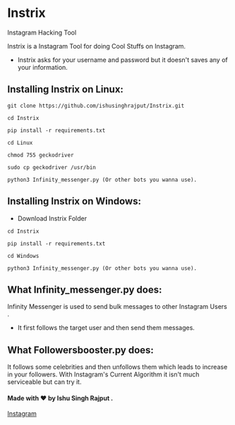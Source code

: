 # Instrix
Instagram Hacking Tool

Instrix is a Instagram Tool for doing Cool Stuffs on Instagram.
- Instrix asks for your username and password but it doesn't saves any of your information.

## Installing Instrix on Linux:

```
git clone https://github.com/ishusinghrajput/Instrix.git
```
```
cd Instrix
```
```
pip install -r requirements.txt
```
```
cd Linux
```
```
chmod 755 geckodriver
```
```
sudo cp geckodriver /usr/bin
```
```
python3 Infinity_messenger.py (Or other bots you wanna use).
```

## Installing Instrix on Windows:

- Download Instrix Folder
```
cd Instrix
```
```
pip install -r requirements.txt
```
```
cd Windows
```
```
python3 Infinity_messenger.py (Or other bots you wanna use).
```

## What Infinity_messenger.py does:
Infinity Messenger is used to send bulk messages to 
other Instagram Users .
- It first follows the target user and then send them messages.

## What Followersbooster.py does:
It follows some celebrities and then unfollows them which leads to increase in your followers.
With Instagram's Current Algorithm it isn't much serviceable but can try it.
#### Made with ❤️ by Ishu Singh Rajput .

<a href=https://instagram.com/ishuxrajput> Instagram </a>
